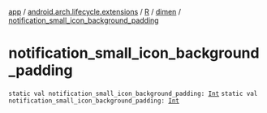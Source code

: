 [app](../../../index.md) / [android.arch.lifecycle.extensions](../../index.md) / [R](../index.md) / [dimen](index.md) / [notification_small_icon_background_padding](./notification_small_icon_background_padding.md)

# notification_small_icon_background_padding

`static val notification_small_icon_background_padding: `[`Int`](https://kotlinlang.org/api/latest/jvm/stdlib/kotlin/-int/index.html)
`static val notification_small_icon_background_padding: `[`Int`](https://kotlinlang.org/api/latest/jvm/stdlib/kotlin/-int/index.html)